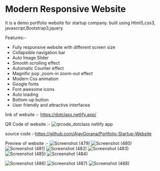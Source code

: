 
# Modern Responsive Website 
It is a demo portfolio website for startup company. built using Html5,css3, javascript,Bootstrap3,jquery.

Features:-
- Fully responsive website with different screen size
- Collapsible navigation bar
- Auto Image Slider
- Smooth scrolling effect
- Automatic Counter effect
- Magnific pop ,zoom-in zoom-out effect
- Modern Css animation
- Google fonts
- Font awesome icons
- Auto loading
- Bottom-up button
- User friendly and attractive interfacea


link of website :- https://dotclass.netlify.app/

QR Code of website :- ![qrcode_dotclass netlify app](https://user-images.githubusercontent.com/54750602/119879379-cc3c8180-bf48-11eb-82a7-64c528b4649a.png)


source code :-https://github.com/AjayGorana/Portfolio-Startup-Website

Preview of website :-
![Screenshot (479)](https://user-images.githubusercontent.com/54750602/119869324-b9707f80-bf3d-11eb-8f08-484540a9acc5.png)
![Screenshot (480)](https://user-images.githubusercontent.com/54750602/119865942-df942080-bf39-11eb-8f2d-dd874d77a2bb.png)
![Screenshot (481)](https://user-images.githubusercontent.com/54750602/119869355-c1302400-bf3d-11eb-826b-71db7ea70eda.png)
![Screenshot (482)](https://user-images.githubusercontent.com/54750602/119869268-a65daf80-bf3d-11eb-8fff-8185ffd23c36.png)
![Screenshot (483)](https://user-images.githubusercontent.com/54750602/119869363-c42b1480-bf3d-11eb-8116-5aa43d6c186f.png)
![Screenshot (485)](https://user-images.githubusercontent.com/54750602/119869844-5501f000-bf3e-11eb-8701-1327d5faeeee.png)
![Screenshot (484)](https://user-images.githubusercontent.com/54750602/119869374-c7be9b80-bf3d-11eb-8aa6-46d74c516650.png)

![Screenshot (486)](https://user-images.githubusercontent.com/54750602/119870990-99da5680-bf3f-11eb-873b-3cb8b22a2d8a.png)
![Screenshot (487)](https://user-images.githubusercontent.com/54750602/119870082-95fa0480-bf3e-11eb-8b8d-69ed89ebdd52.png)
![Screenshot (488)](https://user-images.githubusercontent.com/54750602/119870404-f721d800-bf3e-11eb-977a-b6ff1cbf5abd.png)


